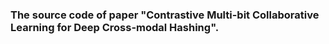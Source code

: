### The source code of paper "Contrastive Multi-bit Collaborative Learning for Deep Cross-modal Hashing".
